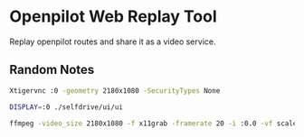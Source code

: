 # Openpilot Web Replay Tool

Replay openpilot routes and share it as a video service.

## Random Notes

```sh
Xtigervnc :0 -geometry 2180x1080 -SecurityTypes None
```

```sh
DISPLAY=:0 ./selfdrive/ui/ui
```

```sh
ffmpeg -video_size 2180x1080 -f x11grab -framerate 20 -i :0.0 -vf scale=1090x590 -preset ultrafast out.mp4
```